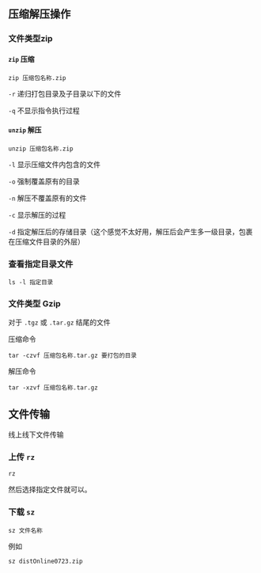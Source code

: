 ## 压缩解压操作

### 文件类型zip

#### `zip` 压缩

```
zip 压缩包名称.zip
```

`-r` 递归打包目录及子目录以下的文件

`-q` 不显示指令执行过程

#### `unzip` 解压

```
unzip 压缩包名称.zip
```

`-l` 显示压缩文件内包含的文件

`-o` 强制覆盖原有的目录

`-n` 解压不覆盖原有的文件

`-c` 显示解压的过程

`-d` 指定解压后的存储目录（这个感觉不太好用，解压后会产生多一级目录，包裹在压缩文件目录的外层）

### 查看指定目录文件

```
ls -l 指定目录
```

### 文件类型 Gzip

对于 `.tgz` 或 `.tar.gz` 结尾的文件

压缩命令

```
tar -czvf 压缩包名称.tar.gz 要打包的目录
```

解压命令

```
tar -xzvf 压缩包名称.tar.gz
```

## 文件传输

线上线下文件传输

### 上传 `rz`

```
rz
```

然后选择指定文件就可以。

### 下载 `sz`

```
sz 文件名称
```

例如

```
sz distOnline0723.zip
```

